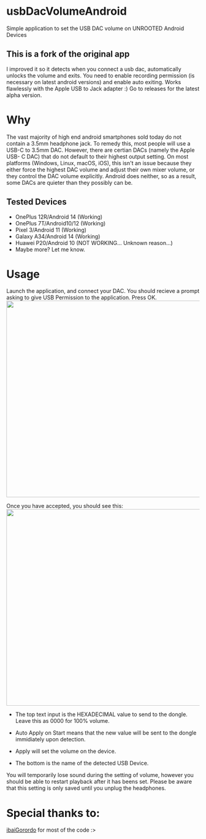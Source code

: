 # usbDacVolumeAndroid

Simple application to set the USB DAC volume on UNROOTED Android Devices

## This is a fork of the original app
I improved it so it detects when you connect a usb dac, automatically unlocks the volume and exits. You need to enable recording permission (is necessary on latest android versions) and enable auto exiting.
Works flawlessly with the Apple USB to Jack adapter :)
Go to releases for the latest alpha version.

# Why
The vast majority of high end android smartphones sold today do not contain a 3.5mm headphone jack. To remedy this, most people will use a USB-C to 3.5mm DAC. However, there are certian DACs (namely the Apple USB- C DAC) that do not default to their highest output setting. On most platforms (Windows, Linux, macOS, iOS), this isn't an issue because they either force the highest DAC volume and adjust their own mixer volume, or they control the DAC volume explicitly. Android does neither, so as a result, some DACs are quieter than they possibly can be.

## Tested Devices
 - OnePlus 12R/Android 14 (Working)
 - OnePlus 7T/Android10/12 (Working)
 - Pixel 3/Android 11 (Working)
 - Galaxy A34/Android 14 (Working)
 - Huawei P20/Android 10 (NOT WORKING... Unknown reason...)
 - Maybe more? Let me know.

# Usage
Launch the application, and connect your DAC. 
You should recieve a prompt asking to give USB Permission to the application. Press OK.
<img src="https://github.com/guyman624/usbDacVolumeAndroid/assets/82007920/48d92739-bc2a-406b-853c-a14bf6f1228a" width="512">

Once you have accepted, you should see this:<br>
<img src="https://github.com/guyman624/usbDacVolumeAndroid/assets/82007920/b9e5bdfe-7f91-4eb1-b846-b6d6fb4a7216" width="512">


- The top text input is the HEXADECIMAL value to send to the dongle. Leave this as 0000 for 100% volume.

- Auto Apply on Start means that the new value will be sent to the dongle immidiately upon detection.

- Apply will set the volume on the device.

- The bottom is the name of the detected USB Device.

You will temporarily lose sound during the setting of volume, however you should be able to restart playback after it has beens set. Please be aware that this setting is only saved until you unplug the headphones.


# Special thanks to:
[ibaiGorordo](https://github.com/ibaiGorordo/libusbAndroidTest) for most of the code :>
